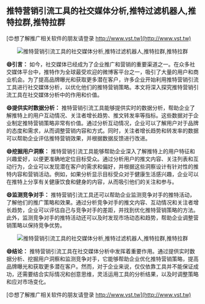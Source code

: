 ## **推特营销引流工具的社交媒体分析,推特过滤机器人,推特拉群,推特拉群**

[😍想了解推广相关软件的朋友请登录 http://www.vst.tw](http://www.vst.tw)

 <center><img src="https://vst.tw/MP4/tuiguang/png/3.png" alt="推特营销引流工具的社交媒体分析,推特过滤机器人,推特拉群,推特拉群"></center>

**😄引言：**
如今，社交媒体已经成为了企业推广和营销的重要渠道之一。在众多社交媒体平台中，推特作为全球最受欢迎的微博客平台之一，吸引了大量的用户和商业机会。为了提高品牌曝光和获取更多潜在客户，许多企业开始利用推特营销引流工具进行社交媒体分析，以优化他们的推特营销策略。本文将深入探究推特营销引流工具在社交媒体分析中的作用和价值。

**😄提供实时数据分析：**
推特营销引流工具能够提供实时的数据分析，帮助企业了解推特上的用户互动情况、关注者增长趋势、推文转发率等指标。这些数据对于企业制定推特营销策略非常有价值。通过分析互动情况，企业可以了解用户对于品牌的态度和需求，从而调整营销内容和方式。同时，关注者增长趋势和转发率的数据可以帮助企业评估推特营销效果，并根据数据反馈进行改进。

**😄挖掘用户洞察：**
推特营销引流工具能够帮助企业深入了解推特上的用户特征和兴趣爱好，以便更准确地定位目标受众。通过分析用户的推文内容、关注列表和互动行为，企业可以发现潜在客户的需求和偏好，并根据这些洞察设计有针对性的推特内容和营销活动。例如，如果分析显示目标受众对于健康生活感兴趣，企业可以在推特上分享有关健康饮食和健身的内容，从而吸引他们的关注和参与。

**😄监测竞争对手：**
推特营销引流工具还可以帮助企业监测竞争对手的推特活动，了解他们的推广策略和效果。通过分析竞争对手的推文内容、互动情况和关注者增长趋势，企业可以评估自己与竞争对手的差距，并找到优化推特营销策略的方法。此外，监测竞争对手的推特活动还可以及时发现市场动态和趋势，帮助企业调整营销策略以保持竞争优势。

 <center><img src="https://vst.tw/MP4/tuiguang/png/8.png" alt="推特营销引流工具的社交媒体分析,推特过滤机器人,推特拉群,推特拉群"></center>

**😄结论：**
推特营销引流工具在社交媒体分析中发挥着重要作用。通过提供实时数据分析、挖掘用户洞察和监测竞争对手，它能够帮助企业优化推特营销策略，提高品牌曝光和获取更多潜在客户。然而，对于企业来说，仅仅依靠工具并不能保证成功，还需要结合实际情况和创意思维，灵活运用工具的分析结果，以及时调整策略和应对市场变化。

[😍想了解推广相关软件的朋友请登录 http://www.vst.tw](http://www.vst.tw)




